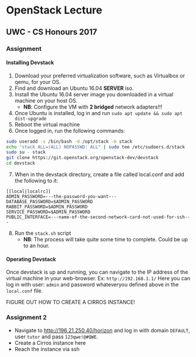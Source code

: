 # OpenStack Lecture 
## UWC - CS Honours 2017

### Assignment

#### Installing Devstack
1. Download your preferred virtualization software, such as Virtualbox or qemu, for your OS.
2. Find and download an Ubuntu 16.04 **SERVER** iso.
3. Install the Ubuntu 16.04 server image you downloaded in a virtual machine on your host OS.
   * **NB**: Configure the VM with **2 bridged** network adapters!!!
4. Once Ubuntu is installed, log in and run `sudo apt update && sudo apt dist-upgrade`
5. Reboot the virtual machine
6. Once logged in, run the following commands:
```bash
sudo useradd -s /bin/bash -d /opt/stack -m stack
echo "stack ALL=(ALL) NOPASSWD: ALL" | sudo tee /etc/sudoers.d/stack
sudo su - stack
git clone https://git.openstack.org/openstack-dev/devstack
cd devstack
```
7. When in the devstack directory, create a file called local.conf and add the following to it:
```
[[local|localrc]]
ADMIN_PASSWORD=---the-password-you-want---
DATABASE_PASSWORD=$ADMIN_PASSWORD
RABBIT_PASSWORD=$ADMIN_PASSWORD
SERVICE_PASSWORD=$ADMIN_PASSWORD
PUBLIC_INTERFACE=---name-of-the-second-network-card-not-used-for-ssh---
```
8. Run the `stack.sh` script
   * **NB**: The process will take quite some time to complete. Could be up to an hour.

#### Operating Devstack
Once devstack is up and running, you can navigate to the IP address of the virtual machine in your web-browser. Ex: `http://192.168.1.1/` Here you can log in with user: `admin` and password whateveryou defined above in the `local.conf` file.

FIGURE OUT HOW TO CREATE A CIRROS INSTANCE!

### Assignment 2

- Navigate to http://196.21.250.40/horizon and log in with domain `DEFAULT`, user `tutor` and pass `123qwe!@#QWE`.
- Create a Cirros instance here
- Reach the instance via ssh

